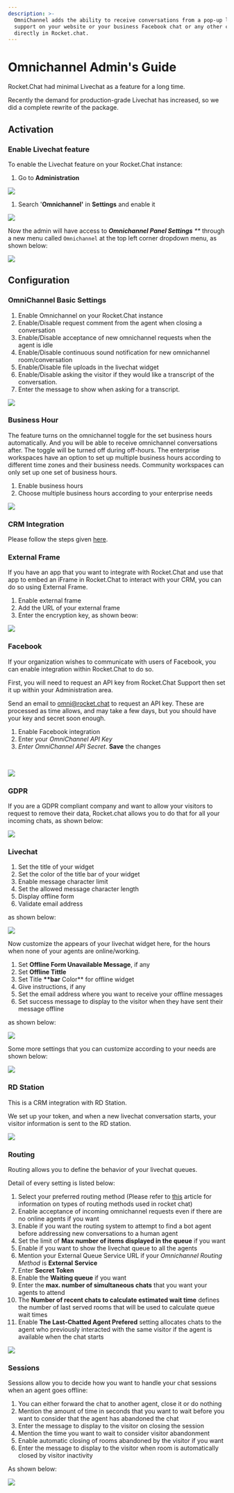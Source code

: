 ```yaml
---
description: >-
  OmniChannel adds the ability to receive conversations from a pop-up livechat
  support on your website or your business Facebook chat or any other channel
  directly in Rocket.chat.
---
```


# Omnichannel Admin's Guide

Rocket.Chat had minimal Livechat as a feature for a long time.

Recently the demand for production-grade Livechat has increased, so we did a complete rewrite of the package.

## Activation

### Enable Livechat feature

To enable the Livechat feature on your Rocket.Chat instance:

1. Go to **Administration**

![](../../../.gitbook/assets/image%20%2830%29.png)

1. Search '**Omnichannel'** in **Settings** and enable it

![](../../../.gitbook/assets/image%20%2829%29.png)

Now the admin will have access to _**Omnichannel Panel Settings**_ _\*\*_ through a new menu called `Omnichannel` at the top left corner dropdown menu, as shown below:

![](../../../.gitbook/assets/image%20%2832%29.png)

## Configuration

### **OmniChannel Basic Settings**

1. Enable Omnichannel on your Rocket.Chat instance
2. Enable/Disable request comment from the agent when closing a conversation
3. Enable/Disable acceptance of new omnichannel requests when the agent is idle
4. Enable/Disable continuous sound notification for new omnichannel room/conversation
5. Enable/Disable file uploads in the livechat widget
6. Enable/Disable asking the visitor if they would like a transcript of the conversation.
7. Enter the message to show when asking for a transcript.

![](../../../.gitbook/assets/image%20%2854%29.png)

### Business Hour

The feature turns on the omnichannel toggle for the set business hours automatically. And you will be able to receive omnichannel conversations after. The toggle will be turned off during off-hours. The enterprise workspaces have an option to set up multiple business hours according to different time zones and their business needs. Community workspaces can only set up one set of business hours.

1. Enable business hours
2. Choose multiple business hours according to your enterprise needs

![](../../../.gitbook/assets/image%20%2857%29.png)

### CRM Integration

Please follow the steps given [here](https://docs.rocket.chat/guides/omnichannel/webhook).

### External Frame

If you have an app that you want to integrate with Rocket.Chat and use that app to embed an iFrame in Rocket.Chat to interact with your CRM, you can do so using External Frame.

1. Enable external frame
2. Add the URL of your external frame
3. Enter the encryption key, as shown beow:

![](../../../.gitbook/assets/image%20%2858%29.png)

### Facebook

If your organization wishes to communicate with users of Facebook, you can enable integration within Rocket.Chat to do so.

First, you will need to request an API key from Rocket.Chat Support then set it up within your Administration area.

Send an email to [omni@rocket.chat](mailto:omni@rocket.chat) to request an API key. These are processed as time allows, and may take a few days, but you should have your key and secret soon enough.

1. Enable Facebook integration
2. Enter your _OmniChannel API Key_ 
3. _Enter OmniChannel API Secret_. **Save** the changes

‌

![](https://gblobscdn.gitbook.com/assets%2F-M418Ul0aSTwf2PYsyPW%2F-MIz0NPAavAh0lU_m6WU%2F-MIz2cI9LQb6iNIthxPa%2Fimage.png?alt=media&token=b082edb1-8ac9-4f9b-84d5-5434d74bbbbf)

### GDPR

If you are a GDPR compliant company and want to allow your visitors to request to remove their data, Rocket.chat allows you to do that for all your incoming chats, as shown below:

![](../../../.gitbook/assets/image%20%2861%29.png)

### Livechat

1. Set the title of your widget
2. Set the color of the title bar of your widget
3. Enable message character limit
4. Set the allowed message character length
5. Display offline form
6. Validate email address

as shown below:

![](../../../.gitbook/assets/image%20%2866%29.png)

Now customize the appears of your livechat widget here, for the hours when none of your agents are online/working.

1. Set **Offline Form Unavailable Message**, if any
2. Set **Offline Tittle**
3. Set Title **\*\*bar** Color\*\* for offline widget
4. Give instructions, if any
5. Set the email address where you want to receive your offline messages
6. Set success message to display to the visitor when they have sent their message offline

as shown below:

![](../../../.gitbook/assets/image%20%2862%29.png)

Some more settings that you can customize according to your needs are shown below:

![](../../../.gitbook/assets/image%20%2863%29.png)

### RD Station

This is a CRM integration with RD Station.

We set up your token, and when a new livechat conversation starts, your visitor information is sent to the RD station.

![](../../../.gitbook/assets/image%20%2859%29.png)

### Routing

Routing allows you to define the behavior of your livechat queues.

Detail of every setting is listed below:

1. Select your preferred routing method \(Please refer to [this](https://docs.rocket.chat/guides/omnichannel-guides/omnichannel/livechat-queues) article for information on  types of routing methods used in rocket chat\)
2. Enable acceptance of incoming omnichannel requests even if there are no online agents if you want
3. Enable if you want the routing system to attempt to find a bot agent before addressing new conversations to a human agent
4. Set the limit of **Max number of items displayed in the queue** if you want
5. Enable if you want to show the livechat queue to all the agents
6. Mention your External Queue Service URL if your _Omnichannel Routing Method_ is **External** **Service**
7. Enter **Secret Token**
8. Enable the **Waiting queue** if you want
9. Enter the **max. number of simultaneous chats** that you want your agents to attend
10. The **Number of recent chats to calculate estimated wait time** defines the number of last served rooms that will be used to calculate queue wait times
11. Enable **The Last-Chatted Agent Prefered** setting allocates chats to the agent who previously interacted with the same visitor if the agent is available when the chat starts

![](../../../.gitbook/assets/image%20%2870%29.png)

### Sessions

Sessions allow you to decide how you want to handle your chat sessions when an agent goes offline:

1. You can either forward the chat to another agent, close it or do nothing
2. Mention the amount of time in seconds that you want to wait before you want to consider that the agent has abandoned the chat
3. Enter the message to display to the visitor on closing the session
4. Mention the time you want to wait to consider visitor abandonment
5. Enable automatic closing of rooms abandoned by the visitor if you want
6. Enter the message to display to the visitor when room is automatically closed by visitor inactivity

As shown below:

![](../../../.gitbook/assets/image%20%2869%29.png)

